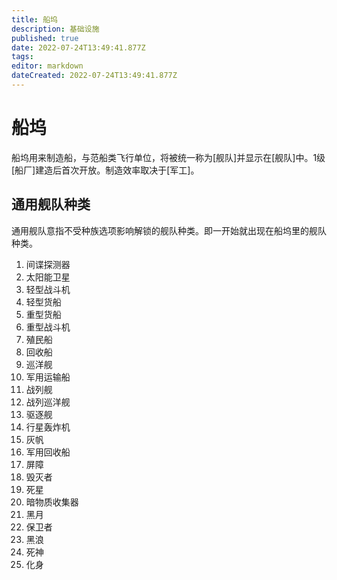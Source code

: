 ```yaml
---
title: 船坞
description: 基础设施
published: true
date: 2022-07-24T13:49:41.877Z
tags: 
editor: markdown
dateCreated: 2022-07-24T13:49:41.877Z
---
```


# 船坞
船坞用来制造船，与范船类飞行单位，将被统一称为[舰队]并显示在[舰队]中。1级[船厂]建造后首次开放。制造效率取决于[军工]。

## 通用舰队种类

通用舰队意指不受种族选项影响解锁的舰队种类。即一开始就出现在船坞里的舰队种类。

1. 间谍探测器
2. 太阳能卫星
3. 轻型战斗机
4. 轻型货船
5. 重型货船
6. 重型战斗机
7. 殖民船
8. 回收船
9. 巡洋舰
10. 军用运输船
11. 战列舰
12. 战列巡洋舰
13. 驱逐舰
14. 行星轰炸机
15. 灰帆
16. 军用回收船
17. 屏障
18. 毁灭者
19. 死星
20. 暗物质收集器
21. 黑月
22. 保卫者
23. 黑浪
24. 死神
25. 化身

